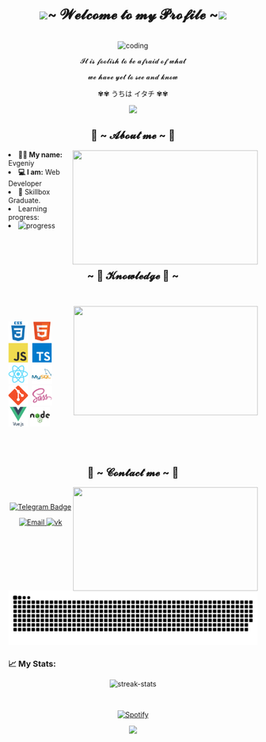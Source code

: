 
 <h1 align="center"><img src="https://media.giphy.com/media/mGcNjsfWAjY5AEZNw6/giphy.gif" width="50">~ 𝓦𝓮𝓵𝓬𝓸𝓶𝓮 𝓽𝓸 𝓶𝔂 𝓟𝓻𝓸𝓯𝓲𝓵𝓮  ~<img src="https://media.giphy.com/media/mGcNjsfWAjY5AEZNw6/giphy.gif" width="50"></h1>
 <br>
 <div id="header" align="center">
 <img src="https://i.postimg.cc/ydQxr0Xp/download.gif" width=450  height=175 syle="display: block; margin: 0 auto" alt="сoding"/>
 </br>
  <p>𝓘𝓽 𝓲𝓼 𝓯𝓸𝓸𝓵𝓲𝓼𝓱 𝓽𝓸 𝓫𝓮 𝓪𝓯𝓻𝓪𝓲𝓭 𝓸𝓯 𝔀𝓱𝓪𝓽</p>
  <p>𝔀𝓮 𝓱𝓪𝓿𝓮 𝔂𝓮𝓽 𝓽𝓸 𝓼𝓮𝓮 𝓪𝓷𝓭 𝓴𝓷𝓸𝔀</p>
  <p> ✾✾ うちは イタチ ✾✾ </p>
  <p>
  <a href="https://count.getloli.com/"><img src="https://count.getloli.com/get/@:evgeny-ai"></a>
</p>
 </div>
 
<div> 
<h2 align="center">🐾 ~ 𝓐𝓫𝓸𝓾𝓽 𝓶𝓮 ~ 🐾</h2>
<div align="centr">
<img src="https://media1.tenor.com/m/naR85rQtmLsAAAAC/code-secret.gif" align="right" width=374 height=230>
</div> 
<li><b>👨‍💻 My name:</b> Evgeniy</li>
<li><b>💻 I am:</b> Web Developer</li>
<li>📖 Skillbox Graduate.</li>
<li>Learning progress:</li>
<li><img src="https://progress-bar.dev/100/" alt="progress"></li>
<br><br><br>
</div>

<div>
<h2 align="center">            ~ 📇 𝓚𝓷𝓸𝔀𝓵𝓮𝓭𝓰𝓮 📇 ~</h2>
<br>
  <p>
    <div align="center">
    <img src=https://camo.githubusercontent.com/7de37139d0b4c1ce40865e799b446c0e963a3dd8fb68d239707237c40604fa3d/68747470733a2f2f63646e2e6472696262626c652e636f6d2f75736572732f3733303730332f73637265656e73686f74732f363538313234332f6176656e746f2e676966 align="right" width=372 height=220>
    </div>
    </div>
    <div>
    <br>
    <p align="centr"><img src="https://github.com/devicons/devicon/blob/master/icons/css3/css3-plain-wordmark.svg"  title="CSS3" alt="CSS" width="40" height="40"/>&nbsp; 
    <img src="https://github.com/devicons/devicon/blob/master/icons/html5/html5-original.svg" title="HTML5" alt="HTML" width="40" height="40"/>&nbsp;
     <img src="https://github.com/devicons/devicon/blob/master/icons/javascript/javascript-original.svg" title="JavaScript" alt="JavaScript" width="40" height="40"/>&nbsp;
     <img src="https://github.com/devicons/devicon/blob/master/icons/typescript/typescript-original.svg" title="TypeScript" alt="TypeScript" width="40" height="40"/>&nbsp;
     <img src="https://github.com/devicons/devicon/blob/master/icons/react/react-original.svg" title="React" alt="React" width="40" height="40"/>&nbsp;
     <img src="https://github.com/devicons/devicon/blob/master/icons/mysql/mysql-original-wordmark.svg" title="MySQL"  alt="MySQL" width="40" height="40"/>&nbsp;
     <img src="https://github.com/devicons/devicon/blob/master/icons/git/git-original.svg" title="Git" **alt="Git" width="40" height="40"/>&nbsp;
     <img src="https://github.com/devicons/devicon/blob/master/icons/sass/sass-original.svg"  title="SASS" alt="SASS" width="40" height="40"/>&nbsp;
     <img src="https://raw.githubusercontent.com/devicons/devicon/master/icons/vuejs/vuejs-original-wordmark.svg" title="vuejs" width="40" height="40"/>
     <img src="https://raw.githubusercontent.com/devicons/devicon/master/icons/nodejs/nodejs-original-wordmark.svg" alt="nodejs" style="max-width: 100%;" width="40" height="40">
     <br><br>
     </p>
     <br>
     <h2 align="center">           📝 ~ 𝓒𝓸𝓷𝓽𝓪𝓬𝓽 𝓶𝓮 ~ 📝</h2>
     <div align="center">
     <img src="https://i.imgur.com/KXx0cCx.gif" align="right" width="373.5px" height="208.5px">
    </div>
    <br>
    <p align="center"><a href="https://t.me/Kurama009">
        <img src="https://img.shields.io/badge/-Kurama009-blue?style=flat&logo=Telegram&logoColor=white" alt="Telegram Badge"/>
      </a>
      <div id="badges" align="center">
     <a href="mailto:toshich25@mail.ru">
        <img src="https://img.shields.io/badge/@email-black?logoColor=white&style=for-the-badge" alt="Email"/>
      </a>
     <a href="https://vk.com/walkingdead05">
        <img src="https://img.shields.io/badge/-Vkontakte-003f5c?style=for-the-badge&logo=Vk" alt="vk"/>
      </a>
      </p>
      <br>
    </div>

<picture>
  <source media="(prefers-color-scheme: dark)" srcset="https://raw.githubusercontent.com/platane/platane/output/github-contribution-grid-snake-dark.svg">
  <source media="(prefers-color-scheme: light)" srcset="https://raw.githubusercontent.com/platane/platane/output/github-contribution-grid-snake.svg">
  <img alt="github contribution grid snake animation" src="https://raw.githubusercontent.com/platane/platane/output/github-contribution-grid-snake.svg">
</picture>
<br/>

<h3>📈 My Stats:</h3>
<div align="center">
  <img src="http://github-readme-streak-stats.herokuapp.com?user=Evgeny-ai&theme=transparent&mode=weekly" title="streak-stats" **alt="streak-stats" height=165/>
</div>

  &nbsp;<div align="center">
  [![Spotify](https://novatorem.vercel.app/api/spotify?background_color=0d1117&border_color=ffffff)](https://open.spotify.com/user/omnitenebris)
</div>

 <p align="center">
  <img src="https://capsule-render.vercel.app/api?type=waving&color=gradient&height=60&section=footer"/>
</p>